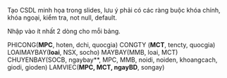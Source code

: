 Tạo CSDL minh họa trong slides, lưu ý phải có các ràng buộc khóa chính, khóa ngoại, kiểm tra, not null, default.

Nhập vào ít nhất 2 dòng cho mỗi bảng.

​​PHICONG(**MPC**, hoten, dchi, quocgia)
CONGTY (**MCT**, tencty, quocgia)
LOAIMAYBAY(**loai**, NSX, socho)
MAYBAY(MMB, loai, MCT)
CHUYENBAY(SOCB, ngaybay**, MPC, MMB, noidi, noiden, khoangcach, giodi, gioden)
LAMVIEC(**MPC, MCT, ngayBD**, songay)

